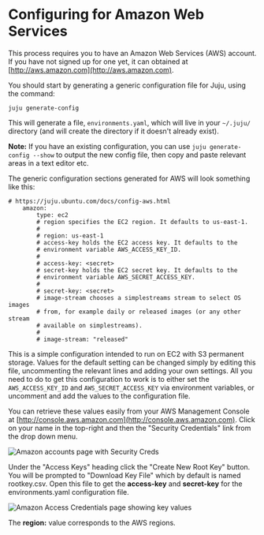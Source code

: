 # Configuring for Amazon Web Services

This process requires you to have an Amazon Web Services (AWS) account. If you
have not signed up for one yet, it can obtained at
[http://aws.amazon.com](http://aws.amazon.com).

You should start by generating a generic configuration file for Juju, using the
command:

    juju generate-config

This will generate a file, `environments.yaml`, which will live in your
`~/.juju/` directory (and will create the directory if it doesn't already
exist).

**Note:** If you have an existing configuration, you can use `juju generate-config --show` to output the new config file, then copy and paste relevant areas in a text editor etc.

The generic configuration sections generated for AWS will look something like
this:

    # https://juju.ubuntu.com/docs/config-aws.html
        amazon:
            type: ec2
            # region specifies the EC2 region. It defaults to us-east-1.
            #
            # region: us-east-1
            # access-key holds the EC2 access key. It defaults to the
            # environment variable AWS_ACCESS_KEY_ID.
            #
            # access-key: <secret>
            # secret-key holds the EC2 secret key. It defaults to the
            # environment variable AWS_SECRET_ACCESS_KEY.
            #
            # secret-key: <secret>
            # image-stream chooses a simplestreams stream to select OS images
            # from, for example daily or released images (or any other stream
            # available on simplestreams).
            #
            # image-stream: "released"

This is a simple configuration intended to run on EC2 with S3 permanent storage. Values for the default setting can be changed simply by editing this file, uncommenting the relevant lines and adding your own settings. All you need to do to get this configuration to work is to either set the `AWS_ACCESS_KEY_ID` and `AWS_SECRET_ACCESS_KEY` via environment variables, or uncomment and add the values to the configuration file.

You can retrieve these values easily from your AWS Management Console at
[http://console.aws.amazon.com](http://console.aws.amazon.com). Click on your
name in the top-right and then the "Security Credentials" link from the drop
down menu.

![Amazon accounts page with Security Creds](./media/getting_started-aws_security.png)

Under the "Access Keys" heading click the "Create New Root Key" button. You will be prompted to "Download Key File" which by default is named rootkey.csv. Open this file to get the **access-key** and **secret-key** for the environments.yaml configuration file.

![Amazon Access Credentials page showing key values](./media/getting_started-aws_keys.png)

The **region:** value corresponds to the AWS regions.
